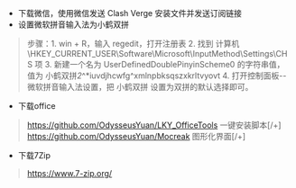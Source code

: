 - 下载微信，使用微信发送 Clash Verge 安装文件并发送订阅链接
- 设置微软拼音输入法为小鹤双拼
>步骤：1. win + R，输入 regedit，打开注册表
        2. 找到 计算机\HKEY_CURRENT_USER\Software\Microsoft\InputMethod\Settings\CHS 项
      3. 新建一个名为 UserDefinedDoublePinyinScheme0 的字符串值，值为 小鹤双拼*2*^*iuvdjhcwfg^xmlnpbksqszxkrltvyovt
      4. 打开控制面板--微软拼音输入法设置，把 小鹤双拼 设置为双拼的默认选择即可。
- 下载office
>https://github.com/OdysseusYuan/LKY_OfficeTools 一键安装脚本[/+]
>https://github.com/OdysseusYuan/Mocreak 图形化界面[/+]
- 下载7Zip
>https://www.7-zip.org/